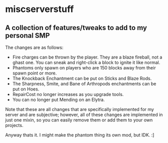 # miscserverstuff

## A collection of features/tweaks to add to my personal SMP

The changes are as follows:
- Fire charges can be thrown by the player. They are a blaze fireball, not a ghast one. You can sneak and right-click a block to ignite it like normal.
- Phantoms only spawn on players who are 150 blocks away from their spawn point or more.
- The Knockback Enchantment can be put on Sticks and Blaze Rods.
- The Sharpness, Smite, and Bane of Arthropods enchantments can be put on Hoes.
- RepairCost no longer increases as you upgrade tools.
- You can no longer put Mending on an Elytra.

Note that these are all changes that are specifically implemented for my server and are subjective; however, all of these changes are implemented in just one mixin, so you can easily remove them or add them to your own projects.

Anyway thats it. I might make the phantom thing its own mod, but IDK. :]

